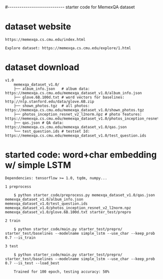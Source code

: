 #----------------------------- starter code for MemexQA dataset


# dataset website
	https://memexqa.cs.cmu.edu/index.html

	Explore dataset: https://memexqa.cs.cmu.edu/explore/1.html

# dataset download
	v1.0
		memexqa_dataset_v1.0/
		├── album_info.json   # album data: https://memexqa.cs.cmu.edu/memexqa_dataset_v1.0/album_info.json
		├── glove.6B.100d.txt # word vectors for baselines:  http://nlp.stanford.edu/data/glove.6B.zip
		├── shown_photos.tgz  # all photos: https://memexqa.cs.cmu.edu/memexqa_dataset_v1.0/shown_photos.tgz
		├── photos_inception_resnet_v2_l2norm.npz # photo features: https://memexqa.cs.cmu.edu/memexqa_dataset_v1.0/photos_inception_resnet_v2_l2norm.npz
		├── qas.json # QA data: https://memexqa.cs.cmu.edu/memexqa_dataset_v1.0/qas.json
		└── test_question.ids # testset Id: https://memexqa.cs.cmu.edu/memexqa_dataset_v1.0/test_question.ids


# started code: word+char embedding w/ simple LSTM
	Dependencies: tensorflow >= 1.0, tqdm, numpy...

	1 preprocess

		$ python starter_code/preprocess.py memexqa_dataset_v1.0/qas.json memexqa_dataset_v1.0/album_info.json memexqa_dataset_v1.0/test_question.ids memexqa_dataset_v1.0/photos_inception_resnet_v2_l2norm.npz memexqa_dataset_v1.0/glove.6B.100d.txt starter_test/prepro

	2 train

		$ python starter_code/main.py starter_test/prepro/ starter_test/baselines --modelname simple_lstm --use_char --keep_prob 0.7 --is_train

	3 test

		$ python starter_code/main.py starter_test/prepro/ starter_test/baselines --modelname simple_lstm --use_char --keep_prob 0.7 --is_test --load_best

		Trained for 100 epoch, testing accuracy: 50%